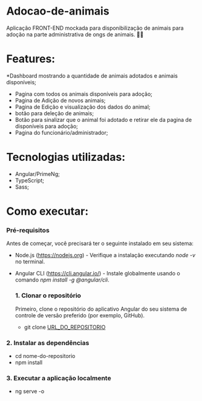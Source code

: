 # Adocao-de-animais
Aplicação FRONT-END mockada para disponibilização de animais para adoção na parte administrativa de ongs de animais.  🐶🐱

# Features:
*Dashboard mostrando a quantidade de animais adotados e animais disponíveis;
* Pagina com todos os animais disponíveis para adoção;
* Pagina de Adição de novos animais;
* Pagina de Edição e visualização dos dados do animal;
* botão para deleção de animais;
* Botão para sinalizar que o animal foi adotado e retirar ele da pagina de disponíveis para adoção;
* Pagina do funcionário/administrador;
  
# Tecnologias utilizadas:
* Angular/PrimeNg;
* TypeScript;
* Sass;
  
# Como executar:
### Pré-requisitos
Antes de começar, você precisará ter o seguinte instalado em seu sistema:
* Node.js (https://nodejs.org) - Verifique a instalação executando *node -v* no terminal.
* Angular CLI (https://cli.angular.io/) - Instale globalmente usando o comando *npm install -g @angular/cli*.

  ### 1. Clonar o repositório
  Primeiro, clone o repositório do aplicativo Angular do seu sistema de controle de versão preferido (por exemplo, GitHub).
  * git clone [URL_DO_REPOSITORIO](https://github.com/AnaShurman/Adocao-de-animais)
    
 ### 2. Instalar as dependências
* cd nome-do-repositorio
* npm install

 ### 3. Executar a aplicação localmente
* ng serve -o

